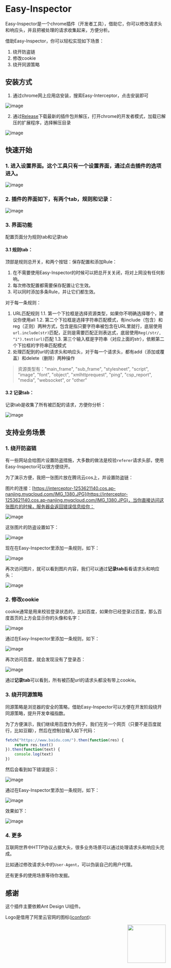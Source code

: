 # Easy-Inspector

Easy-Inspector是一个chrome插件（开发者工具），借助它，你可以修改请求头和响应头，并且把被处理的请求收集起来，方便分析。

借助Easy-Inspector，你可以轻松实现如下场景：

1. 绕开防盗链
2. 修改cookie
3. 绕开同源策略

## 安装方式

1. 通过chrome网上应用店安装，搜索Easy-Interceptor，点击安装即可

![image](https://user-images.githubusercontent.com/8131019/85934674-e88b0500-b918-11ea-8b91-b5e76af55ab2.png)

2. 通过[Release](https://github.com/coconilu/easy-inspector/releases)下载最新的插件包并解压，打开chrome的开发者模式，加载已解压的扩展程序，选择解压目录

![image](https://user-images.githubusercontent.com/8131019/85935756-bda7ad80-b926-11ea-8ba3-4ecf8f62b5c3.png)

## 快速开始

### 1. 进入设置界面。这个工具只有一个设置界面，通过点击插件的选项进入。

![image](https://user-images.githubusercontent.com/8131019/84643928-0af04c00-af31-11ea-83e4-7b7bcf5b3492.png)

### 2. 插件的界面如下，有两个tab，规则和记录：

![image](https://user-images.githubusercontent.com/8131019/85934647-7aded900-b918-11ea-97d3-fe893702f22c.png)

### 3. 界面功能

配置页面分为规则tab和记录tab

#### 3.1 规则tab：

顶部是规则总开关，和两个按钮：保存配置和添加Rule：

1. 在不需要使用Easy-Inspector的时候可以把总开关关闭，将对上网没有任何影响。
2. 每次修改配置都需要保存配置让它生效。
3. 可以同时添加多条Rule，并让它们都生效。

对于每一条规则：

1. URL匹配规则
1.1. 第一个下拉框是选择资源类型，如果你不明确选择哪个，建议你使用all
1.2. 第二个下拉框是选择字符串匹配模式，有include（包含）和reg（正则）两种方式，包含是指只要字符串被包含在URL里就行，底层使用`url.include(str)`匹配，正则是需要匹配正则表达式，底层使用`Reg(/str/, "i").test(url)`匹配
1.3. 第三个输入框是字符串（对应上面的str），依赖第二个下拉框的字符串匹配模式
2. 处理匹配到的url的请求头和响应头，对于每一个请求头，都有add（添加或覆盖）和delete（删除）两种操作

> 资源类型有："main_frame", "sub_frame", "stylesheet", "script", "image", "font", "object", "xmlhttprequest", "ping", "csp_report", "media", "websocket", or "other"

#### 3.2 记录tab：

记录tab是收集了所有被匹配的请求，方便你分析：

![image](https://user-images.githubusercontent.com/8131019/85935461-a9ae7c80-b923-11ea-9b42-bb24ef8dfb5a.png)

## 支持业务场景

### 1. 绕开防盗链

有一些网站会给图片设置防盗措施，大多数的做法是校验`referer`请求头部，使用Easy-Inspector可以很方便绕开。

为了演示方便，我把一张图片放在腾讯云cos上，并设置防盗链：

图片的连接：[https://interceptor-1253621140.cos.ap-nanjing.myqcloud.com/IMG_1380.JPG](https://interceptor-1253621140.cos.ap-nanjing.myqcloud.com/IMG_1380.JPG)，当你直接访问这张图片的时候，服务器会返回错误信息给你：

![image](https://user-images.githubusercontent.com/8131019/85934937-baa7bf80-b91c-11ea-892f-558c5e3bf3b9.png)

这张图片的防盗设置如下：

![image](https://user-images.githubusercontent.com/8131019/85934919-87653080-b91c-11ea-9a11-6fd7a17cb4a8.png)

现在在Easy-Inspector里添加一条规则，如下：

![image](https://user-images.githubusercontent.com/8131019/85934979-59ccb700-b91d-11ea-9bce-82ed08b11d53.png)

再次访问图片，就可以看到图片内容，我们可以通过**记录tab**看看请求头和响应头：

![image](https://user-images.githubusercontent.com/8131019/85935033-348c7880-b91e-11ea-9c15-0a409a039346.png)

### 2. 修改cookie

cookie通常是用来校验登录状态的，比如百度，如果你已经登录过百度，那么百度首页的上方会显示你的头像和名字：

![image](https://user-images.githubusercontent.com/8131019/85935070-c5fbea80-b91e-11ea-952c-2df51a140155.png)

通过在Easy-Inspector里添加一条规则，如下：

![image](https://user-images.githubusercontent.com/8131019/85935128-8eda0900-b91f-11ea-9571-5565bade5ec1.png)

再次访问百度，就会发现没有了登录态：

![image](https://user-images.githubusercontent.com/8131019/85935138-b29d4f00-b91f-11ea-9d84-ea8e21064224.png)

通过**记录tab**可以看到，所有被匹配url的请求头都没有带上cookie。

### 3. 绕开同源策略

同源策略是浏览器的安全的策略，借助Easy-Inspector可以方便在开发阶段绕开同源策略，提升开发幸福指数。

为了方便演示，我们继续用百度作为例子，我们在另一个网页（只要不是百度就行，比如豆瓣），然后在控制台输入如下代码：

```javascript
fetch("https://www.baidu.com/").then(function(res) {
    return res.text()
}).then(function(text) {
    console.log(text)
})
```

然后会看到如下错误提示：

![image](https://user-images.githubusercontent.com/8131019/85935303-ca75d280-b921-11ea-81b0-9e2ff596dfb5.png)

通过在Easy-Inspector里添加一条规则，如下：

![image](https://user-images.githubusercontent.com/8131019/85935338-38ba9500-b922-11ea-8966-4f7a2caa04fb.png)

效果如下：

![image](https://user-images.githubusercontent.com/8131019/85935329-158fe580-b922-11ea-9ca2-e70bf20b7c9e.png)


### 4. 更多

互联网世界中HTTP协议占据大头，很多业务场景可以通过处理请求头和响应头完成。

比如通过修改请求头中的`User-Agent`，可以伪装自己的用户代理。

还有更多的使用场景等待你发掘。

## 感谢

这个插件主要依赖Ant Design UI组件。

Logo是借用了阿里云官网的图标([iconfont](https://www.iconfont.cn/collections/detail?spm=a313x.7781069.1998910419.de12df413&cid=16472)):

<img src="https://bayes-1253621140.cos.ap-guangzhou.myqcloud.com/logo128.png" align="right" width="120" height="120" />

